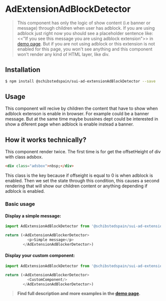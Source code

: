 # AdExtensionAdBlockDetector

> This component has only the logic of show content (i.e banner or message) through children when user has adblock. If you are using adblock just right now you should see a placeholder sentence like: <<"If you see this message you are using adblock extension">> in [demo page](/workbench/ad/extensionAdBlockDetector/demo). But if you are not using adblock or this extension is not enabled for this page, you won't see anything and this component won't render any kind of HTML layer, like div.

<!-- ![](./assets/preview.png) -->

## Installation

```sh
$ npm install @schibstedspain/sui-ad-extensionAdBlockDetector --save
```

## Usage
This component will recive by children the content that have to show when adblock extenson is enable in browser. For example could be a banner message. But at the same time maybe bussines dept could be interested in show a diferent page when adblock is enable instead a banner.

## How it works technically?
This component render twice. The first time is for get the offsetHeight of div with class adsbox.
```html
<div class="adsbox">nbsp;</div> 
```
This class is the key because if offseight is equal to 0 is when adblock is enabled. Then we set the state through this condition, this causes a second rendering that will show our children content or anything depending if adblock is enabled.

### Basic usage

#### Display a simple message:
```js
import AdExtensionAdBlockDetector from '@schibstedspain/sui-ad-extensionAdBlockDetector'

return (<AdExtensionAdBlockerDetector> 
          <p>Simple message</p>
        </AdExtensionAdBlockerDetector>)
```

#### Display your custom component:
```js
import AdExtensionAdBlockDetector from '@schibstedspain/sui-ad-extensionAdBlockDetector'

return (<AdExtensionAdBlockerDetector> 
          <CustomComponent/>
        </AdExtensionAdBlockerDetector>)
```

> **Find full description and more examples in the [demo page](/workbench/ad/extensionAdBlockDetector/demo).**
